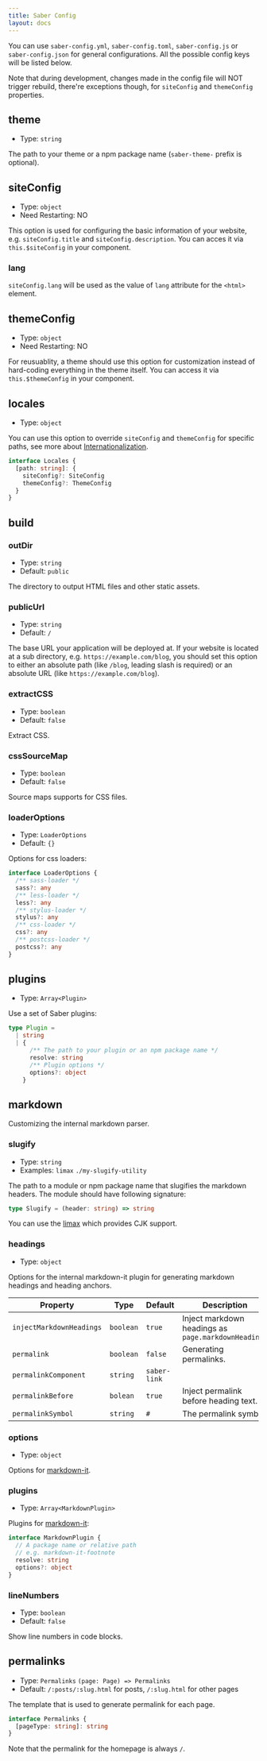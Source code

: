 ```yaml
---
title: Saber Config
layout: docs
---
```


You can use `saber-config.yml`, `saber-config.toml`, `saber-config.js` or `saber-config.json` for general configurations. All the possible config keys will be listed below.

Note that during development, changes made in the config file will NOT trigger rebuild, there're exceptions though, for `siteConfig` and `themeConfig` properties.

## theme

- Type: `string`

The path to your theme or a npm package name (`saber-theme-` prefix is optional).

## siteConfig

- Type: `object`
- Need Restarting: NO

This option is used for configuring the basic information of your website, e.g. `siteConfig.title` and `siteConfig.description`. You can acces it via `this.$siteConfig` in your component.

### lang

`siteConfig.lang` will be used as the value of `lang` attribute for the `<html>` element.

## themeConfig

- Type: `object`
- Need Restarting: NO

For reusuablity, a theme should use this option for customization instead of hard-coding everything in the theme itself. You can access it via `this.$themeConfig` in your component.

## locales

- Type: `object`

You can use this option to override `siteConfig` and `themeConfig` for specific paths, see more about [Internationalization](i18n.md).

```ts
interface Locales {
  [path: string]: {
    siteConfig?: SiteConfig
    themeConfig?: ThemeConfig
  }
}
```

## build

### outDir

- Type: `string`
- Default: `public`

The directory to output HTML files and other static assets.

### publicUrl

- Type: `string`
- Default: `/`

The base URL your application will be deployed at. If your website is located at a sub directory, e.g. `https://example.com/blog`, you should set this option to either an absolute path (like `/blog`, leading slash is required) or an absolute URL (like `https://example.com/blog`).

### extractCSS

- Type: `boolean`
- Default: `false`

Extract CSS.

### cssSourceMap

- Type: `boolean`
- Default: `false`

Source maps supports for CSS files.

### loaderOptions

- Type: `LoaderOptions`
- Default: `{}`

Options for css loaders:

```ts
interface LoaderOptions {
  /** sass-loader */
  sass?: any
  /** less-loader */
  less?: any
  /** stylus-loader */
  stylus?: any
  /** css-loader */
  css?: any
  /** postcss-loader */
  postcss?: any
}
```

## plugins

- Type: `Array<Plugin>`

Use a set of Saber plugins:

```typescript
type Plugin =
  | string
  | {
      /** The path to your plugin or an npm package name */
      resolve: string
      /** Plugin options */
      options?: object
    }
```

## markdown

Customizing the internal markdown parser.

### slugify

- Type: `string`
- Examples: `limax` `./my-slugify-utility`

The path to a module or npm package name that slugifies the markdown headers. The module should have following signature:

```typescript
type Slugify = (header: string) => string
```

You can use the [limax](https://github.com/lovell/limax) which provides CJK support.

### headings

- Type: `object`

Options for the internal markdown-it plugin for generating markdown headings and heading anchors.

| Property                 | Type      | Default      | Description                                         |
| ------------------------ | --------- | ------------ | --------------------------------------------------- |
| `injectMarkdownHeadings` | `boolean` | `true`       | Inject markdown headings as `page.markdownHeadings` |
| `permalink`              | `boolean` | `false`      | Generating permalinks.                              |
| `permalinkComponent`     | `string`  | `saber-link` |                                                     |
| `permalinkBefore`        | `bolean`  | `true`       | Inject permalink before heading text.               |
| `permalinkSymbol`        | `string`  | `#`          | The permalink symbol.                               |

### options

- Type: `object`

Options for [markdown-it](https://github.com/markdown-it/markdown-it).

### plugins

- Type: `Array<MarkdownPlugin>`

Plugins for [markdown-it](https://github.com/markdown-it/markdown-it):

```typescript
interface MarkdownPlugin {
  // A package name or relative path
  // e.g. markdown-it-footnote
  resolve: string
  options?: object
}
```

### lineNumbers

- Type: `boolean`
- Default: `false`

Show line numbers in code blocks.

## permalinks

- Type: `Permalinks` `(page: Page) => Permalinks`
- Default: `/:posts/:slug.html` for posts, `/:slug.html` for other pages

The template that is used to generate permalink for each page.

```typescript
interface Permalinks {
  [pageType: string]: string
}
```

Note that the permalink for the homepage is always `/`.
